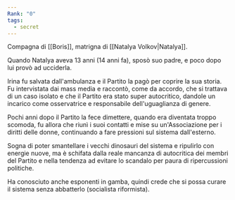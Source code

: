 ```yaml
---
Rank: "0"
tags:
  - secret
---
```

Compagna di [[Boris]], matrigna di [[Natalya Volkov|Natalya]].

Quando Natalya aveva 13 anni (14 anni fa), sposò suo padre, e poco dopo lui provò ad ucciderla.

Irina fu salvata dall'ambulanza e il Partito la pagò per coprire la sua storia. Fu intervistata dai mass media e raccontò, come da accordo, che si trattava di un caso isolato e che il Partito era stato super autocritico, dandole un incarico come osservatrice e responsabile dell'uguaglianza di genere.

Pochi anni dopo il Partito la fece dimettere, quando era diventata troppo scomoda, fu allora che riunì i suoi contatti e mise su un'Associazione per i diritti delle donne, continuando a fare pressioni sul sistema dall'esterno.

Sogna di poter smantellare i vecchi dinosauri del sistema e ripulirlo con energie nuove, ma è schifata dalla reale mancanza di autocritica dei membri del Partito e nella tendenza ad evitare lo scandalo per paura di ripercussioni politiche.

Ha conosciuto anche esponenti in gamba, quindi crede che si possa curare il sistema senza abbatterlo (socialista riformista).